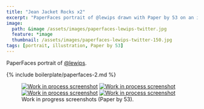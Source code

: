 ```yaml
---
title: "Jean Jacket Rocks x2"
excerpt: "PaperFaces portrait of @lewips drawn with Paper by 53 on an iPad."
image: 
  path: &image /assets/images/paperfaces-lewips-twitter.jpg 
  feature: *image
  thumbnail: /assets/images/paperfaces-lewips-twitter-150.jpg
tags: [portrait, illustration, Paper by 53]
---
```


PaperFaces portrait of <a href="http://twitter.com/lewips">@lewips</a>.

{% include boilerplate/paperfaces-2.md %}

<figure class="half">
	<a href="{{ site.url }}/assets/images/paperfaces-lewips-process-1-lg.jpg"><img src="{{ site.url }}/assets/images/paperfaces-lewips-process-1-600.jpg" alt="Work in process screenshot"></a>
	<a href="{{ site.url }}/assets/images/paperfaces-lewips-process-2-lg.jpg"><img src="{{ site.url }}/assets/images/paperfaces-lewips-process-2-600.jpg" alt="Work in process screenshot"></a>
	<a href="{{ site.url }}/assets/images/paperfaces-lewips-process-3-lg.jpg"><img src="{{ site.url }}/assets/images/paperfaces-lewips-process-3-600.jpg" alt="Work in process screenshot"></a>
	<a href="{{ site.url }}/assets/images/paperfaces-lewips-process-4-lg.jpg"><img src="{{ site.url }}/assets/images/paperfaces-lewips-process-4-600.jpg" alt="Work in process screenshot"></a>
	<figcaption>Work in progress screenshots (Paper by 53).</figcaption>
</figure>
